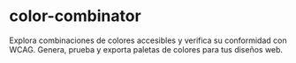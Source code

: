 # color-combinator
Explora combinaciones de colores accesibles y verifica su conformidad con WCAG. Genera, prueba y exporta paletas de colores para tus diseños web.
